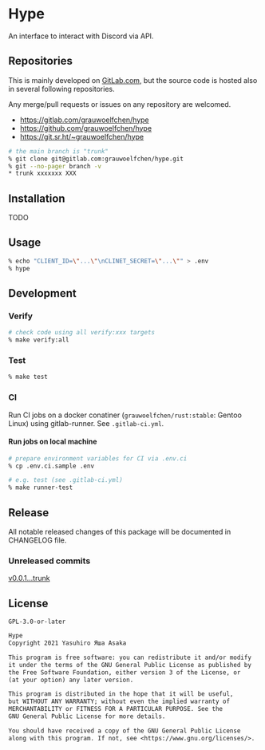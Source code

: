 # Hype

An interface to interact with Discord via API.

## Repositories

This is mainly developed on [GitLab.com](
https://gitlab.com/grauwoelfchen/hype), but the source code is hosted also
in several following repositories.

Any merge/pull requests or issues on any repository are welcomed.

* https://gitlab.com/grauwoelfchen/hype
* https://github.com/grauwoelfchen/hype
* https://git.sr.ht/~grauwoelfchen/hype

```zsh
# the main branch is "trunk"
% git clone git@gitlab.com:grauwoelfchen/hype.git
% git --no-pager branch -v
* trunk xxxxxxx XXX
```

## Installation

TODO

## Usage

```zsh
% echo "CLIENT_ID=\"...\"\nCLINET_SECRET=\"...\"" > .env
% hype
```

## Development

### Verify

```zsh
# check code using all verify:xxx targets
% make verify:all
```

### Test

```zsh
% make test
```

### CI

Run CI jobs on a docker conatiner (`grauwoelfchen/rust:stable`: Gentoo Linux)
using gitlab-runner. See `.gitlab-ci.yml`.

#### Run jobs on local machine

```zsh
# prepare environment variables for CI via .env.ci
% cp .env.ci.sample .env

# e.g. test (see .gitlab-ci.yml)
% make runner-test
```


## Release

All notable released changes of this package will be documented in CHANGELOG
file.

### Unreleased commits

[v0.0.1...trunk](
https://gitlab.com/grauwoelfchen/hype/compare/v0.0.1...trunk)


## License

`GPL-3.0-or-later`

```txt
Hype
Copyright 2021 Yasuhiro Яша Asaka

This program is free software: you can redistribute it and/or modify
it under the terms of the GNU General Public License as published by
the Free Software Foundation, either version 3 of the License, or
(at your option) any later version.

This program is distributed in the hope that it will be useful,
but WITHOUT ANY WARRANTY; without even the implied warranty of
MERCHANTABILITY or FITNESS FOR A PARTICULAR PURPOSE. See the
GNU General Public License for more details.

You should have received a copy of the GNU General Public License
along with this program. If not, see <https://www.gnu.org/licenses/>.
```
